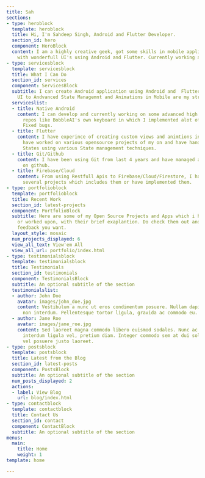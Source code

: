 ```yaml
---
title: Sah
sections:
- type: heroblock
  template: heroblock
  title: Hi, I'm Sahdeep Singh, Android and Flutter Developer.
  section_id: hero
  component: HeroBlock
  content: I am a highly creative geek, got some skills in mobile application development
    with wonderfull UI's using Android and Flutter. Currently working at BobbleAI.
- type: servicesblock
  template: servicesblock
  title: What I Can Do
  section_id: services
  component: ServicesBlock
  subtitle: I can create Android application using Android and  Flutter. From Complex
    UI to Andvanced State Managemnt and Animations in Mobile are my strong skills.
  serviceslist:
  - title: Native Android
    content: I can develop and currently working on some advanced high level android
      repos like BobbleAI's own keyboard in which I implemented alot of feature and
      Fixed bugs.
  - title: Flutter
    content: I have experince of creating custom views and animtions in Flutter and
      have worked on various opensource projects of my on and have handles complex
      States using various State management techniques.
  - title: Git/Github
    content: I have been using Git from last 4 years and have managed all my projects
      on github.
  - title: Firebase/Cloud
    content: From using Restfull Apis to Firebase/Cloud/Firestore, I have worked on
      several projects which includes them or have implemented them.
- type: portfolioblock
  template: portfolioblock
  title: Recent Work
  section_id: latest-projects
  component: PortfolioBlock
  subtitle: Here are some of my Open Source Projects and Apps which i have developed
    or worked upon, with their brief exaplantion. Do check them out and provide any
    feedback you want.
  layout_style: mosaic
  num_projects_displayed: 6
  view_all_text: View'em All
  view_all_url: portfolio/index.html
- type: testimonialsblock
  template: testimonialsblock
  title: Testimonials
  section_id: testimonials
  component: TestimonialsBlock
  subtitle: An optional subtitle of the section
  testimonialslist:
  - author: John Doe
    avatar: images/john_doe.jpg
    content: Vestibulum a nunc ut eros condimentum posuere. Nullam dapibus quis nunc
      non interdum. Pellentesque tortor ligula, gravida ac commodo eu.
  - author: Jane Roe
    avatar: images/jane_roe.jpg
    content: Sed laoreet magna commodo libero euismod sodales. Nunc ac libero convallis,
      interdum ligula vel, pretium diam. Integer commodo sem at dui sollicitudin,
      vel posuere justo laoreet.
- type: postsblock
  template: postsblock
  title: Latest from the Blog
  section_id: latest-posts
  component: PostsBlock
  subtitle: An optional subtitle of the section
  num_posts_displayed: 2
  actions:
  - label: View Blog
    url: blog/index.html
- type: contactblock
  template: contactblock
  title: Contact Us
  section_id: contact
  component: ContactBlock
  subtitle: An optional subtitle of the section
menus:
  main:
    title: Home
    weight: 1
template: home

---
```

